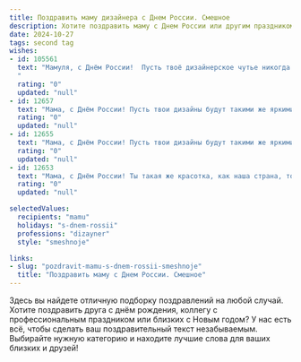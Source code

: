 ```yaml
---
title: Поздравить маму дизайнера с Днем России. Смешное
description: Хотите поздравить маму с Днем России или другим праздником? Наш ИИ создаст незабываемое поздравление, а вы обязательно выделитесь среди других.  
date: 2024-10-27
tags: second tag
wishes:
- id: 105561
  text: "Мамуля, с Днём России!  Пусть твоё дизайнерское чутье никогда не подведёт, даже если придётся оформлять государственный праздник…  в масштабах дачного участка!  Желаю тебе креатива, вдохновения и чтобы все твои шедевры были оценены по достоинству, а критики –  просто завидовали твоему таланту!  Ура!
  "
  rating: "0"
  updated: "null"
- id: 12657
  text: "Мама, с Днём России! Пусть твои дизайны будут такими же яркими и гармоничными, как наша великая страна. Пусть каждый твой проект станет маленьким шедевром, а жизнь – большой картиной, на которой каждый цвет и линия будут на своих местах. Смелость твоих идей и красота твоего видения – это твоя личная Россия, которая всегда с тобой! С праздником!"
  rating: "0"
  updated: "null"
- id: 12655
  text: "Мама, с Днём России! Пусть твои дизайны будут такими же яркими и гармоничными, как наша великая страна. Пусть каждый твой проект станет маленьким шедевром, который будет жить и радовать людей. И пусть твои идеи будут такими же креативными, как наши великие полководцы и политики! Смелость твоих мыслей и красота твоих работ — это твоя самая лучшая отдушина! С праздником, мама!"
  rating: "0"
  updated: "null"
- id: 12653
  text: "Мама, с Днём России! Ты такая же красотка, как наша страна, только без границ! Дизайнер ты мой, не только интерьеров, но и сердец! Пусть твои творческие идеи будут так же мощны, как наши ракеты, но без запуска, конечно. Счастья, здоровья и творческих успехов в этот великий день!"
  rating: "0"
  updated: "null"

selectedValues:
  recipients: "mamu"
  holidays: "s-dnem-rossii"
  professions: "dizayner"
  style: "smeshnoje"

links:
- slug: "pozdravit-mamu-s-dnem-rossii-smeshnoje"
  title: "Поздравить маму с Днем России. Смешное"
---
```


Здесь вы найдете отличную подборку поздравлений на любой случай.
Хотите поздравить друга с днём рождения, коллегу с профессиональным праздником или близких с Новым годом? У нас есть всё, чтобы сделать ваш поздравительный текст незабываемым. Выбирайте нужную категорию и находите лучшие слова для ваших близких и друзей!
